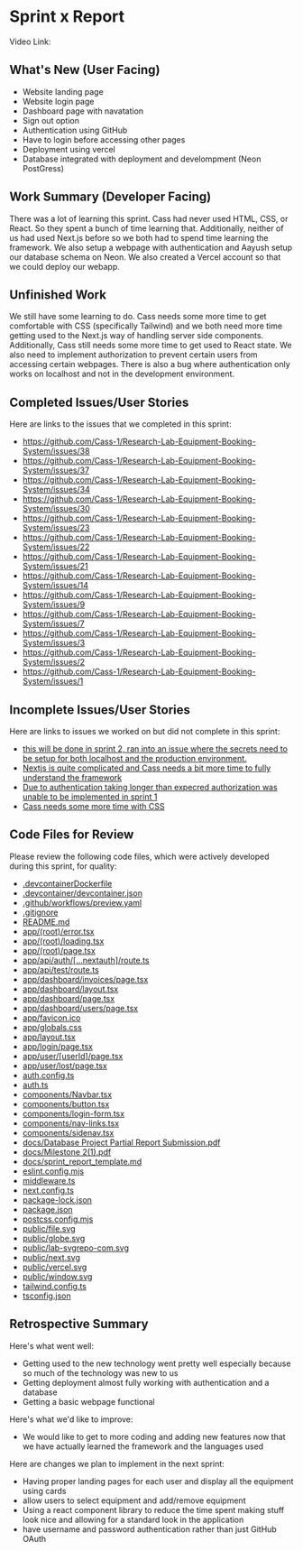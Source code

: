 # Sprint x Report 
Video Link: 
## What's New (User Facing)
 * Website landing page
 * Website login page
 * Dashboard page with navatation
 * Sign out option
 * Authentication using GitHub
 * Have to login before accessing other pages
 * Deployment using vercel
 * Database integrated with deployment and develompment (Neon PostGress)

## Work Summary (Developer Facing)
There was a lot of learning this sprint. Cass had never used HTML, CSS, or React. So they spent a bunch of time learning that. Additionally, neither of us had used Next.js before so we both had to spend time learning the framework. We also setup a webpage with authentication and Aayush setup our database schema on Neon. We also created a Vercel account so that we could deploy our webapp.

## Unfinished Work
We still have some learning to do. Cass needs some more time to get comfortable with CSS (specifically Tailwind) and we both need more time getting used to the Next.js way of handling server side components. Additionally, Cass still needs some more time to get used to React state. We also need to implement authorization to prevent certain users from accessing certain webpages. There is also a bug where authentication only works on localhost and not in the development environment.

## Completed Issues/User Stories
Here are links to the issues that we completed in this sprint:

 * https://github.com/Cass-1/Research-Lab-Equipment-Booking-System/issues/38
 * https://github.com/Cass-1/Research-Lab-Equipment-Booking-System/issues/37
 * https://github.com/Cass-1/Research-Lab-Equipment-Booking-System/issues/34
 * https://github.com/Cass-1/Research-Lab-Equipment-Booking-System/issues/30
 * https://github.com/Cass-1/Research-Lab-Equipment-Booking-System/issues/23
 * https://github.com/Cass-1/Research-Lab-Equipment-Booking-System/issues/22
 * https://github.com/Cass-1/Research-Lab-Equipment-Booking-System/issues/21
 * https://github.com/Cass-1/Research-Lab-Equipment-Booking-System/issues/14
 * https://github.com/Cass-1/Research-Lab-Equipment-Booking-System/issues/9
 * https://github.com/Cass-1/Research-Lab-Equipment-Booking-System/issues/7
 * https://github.com/Cass-1/Research-Lab-Equipment-Booking-System/issues/3
 * https://github.com/Cass-1/Research-Lab-Equipment-Booking-System/issues/2
 * https://github.com/Cass-1/Research-Lab-Equipment-Booking-System/issues/1
 
 ## Incomplete Issues/User Stories
 Here are links to issues we worked on but did not complete in this sprint:
 
 * [this will be done in sprint 2, ran into an issue where the secrets need to be setup for both localhost and the production environment.](https://github.com/Cass-1/Research-Lab-Equipment-Booking-System/issues/36)
 * [Nextjs is quite complicated and Cass needs a bit more time to fully understand the framework](https://github.com/Cass-1/Research-Lab-Equipment-Booking-System/issues/31)
 * [Due to authentication taking longer than expecred authorization was unable to be implemented in sprint 1](https://github.com/Cass-1/Research-Lab-Equipment-Booking-System/issues/8) 
 * [Cass needs some more time with CSS](https://github.com/Cass-1/Research-Lab-Equipment-Booking-System/issues/10)

## Code Files for Review
Please review the following code files, which were actively developed during this sprint, for quality:
 * [.devcontainerDockerfile](https://github.com/Cass-1/Research-Lab-Equipment-Booking-System/blob/main/.devcontainer/Dockerfile)
 * [.devcontainer/devcontainer.json](https://github.com/Cass-1/Research-Lab-Equipment-Booking-System/blob/main/.devcontainer/devcontainer.json)
 * [.github/workflows/preview.yaml](https://github.com/Cass-1/Research-Lab-Equipment-Booking-System/blob/main/.github/workflows/preview.yaml)
 * [.gitignore](https://github.com/Cass-1/Research-Lab-Equipment-Booking-System/blob/main/.gitignore)
 * [README.md](https://github.com/Cass-1/Research-Lab-Equipment-Booking-System/blob/main/README.md)
 * [app/(root)/error.tsx](https://github.com/Cass-1/Research-Lab-Equipment-Booking-System/blob/main/app/(root)/error.tsx)
 * [app/(root)/loading.tsx](https://github.com/Cass-1/Research-Lab-Equipment-Booking-System/blob/main/app/(root)/loading.tsx)
 * [app/(root)/page.tsx](https://github.com/Cass-1/Research-Lab-Equipment-Booking-System/blob/main/app/(root)/page.tsx)
 * [app/api/auth/[...nextauth]/route.ts](https://github.com/Cass-1/Research-Lab-Equipment-Booking-System/blob/main/app/api/auth/[...nextauth]/route.ts)
 * [app/api/test/route.ts](https://github.com/Cass-1/Research-Lab-Equipment-Booking-System/blob/main/app/api/test/route.ts)
 * [app/dashboard/invoices/page.tsx](https://github.com/Cass-1/Research-Lab-Equipment-Booking-System/blob/main/app/dashboard/invoices/page.tsx)
 * [app/dashboard/layout.tsx](https://github.com/Cass-1/Research-Lab-Equipment-Booking-System/blob/main/app/dashboard/layout.tsx)
 * [app/dashboard/page.tsx](https://github.com/Cass-1/Research-Lab-Equipment-Booking-System/blob/main/app/dashboard/page.tsx)
 * [app/dashboard/users/page.tsx](https://github.com/Cass-1/Research-Lab-Equipment-Booking-System/blob/main/app/dashboard/users/page.tsx)
 * [app/favicon.ico](https://github.com/Cass-1/Research-Lab-Equipment-Booking-System/blob/main/app/favicon.ico)
 * [app/globals.css](https://github.com/Cass-1/Research-Lab-Equipment-Booking-System/blob/main/app/globals.css)
 * [app/layout.tsx](https://github.com/Cass-1/Research-Lab-Equipment-Booking-System/blob/main/app/layout.tsx)
 * [app/login/page.tsx](https://github.com/Cass-1/Research-Lab-Equipment-Booking-System/blob/main/app/login/page.tsx)
 * [app/user/[userId]/page.tsx](https://github.com/Cass-1/Research-Lab-Equipment-Booking-System/blob/main/app/user/[userId]/page.tsx)
 * [app/user/lost/page.tsx](https://github.com/Cass-1/Research-Lab-Equipment-Booking-System/blob/main/app/user/lost/page.tsx)
 * [auth.config.ts](https://github.com/Cass-1/Research-Lab-Equipment-Booking-System/blob/main/auth.config.ts)
 * [auth.ts](https://github.com/Cass-1/Research-Lab-Equipment-Booking-System/blob/main/auth.ts)
 * [components/Navbar.tsx](https://github.com/Cass-1/Research-Lab-Equipment-Booking-System/blob/main/components/Navbar.tsx)
 * [components/button.tsx](https://github.com/Cass-1/Research-Lab-Equipment-Booking-System/blob/main/components/button.tsx)
 * [components/login-form.tsx](https://github.com/Cass-1/Research-Lab-Equipment-Booking-System/blob/main/components/login-form.tsx)
 * [components/nav-links.tsx](https://github.com/Cass-1/Research-Lab-Equipment-Booking-System/blob/main/components/nav-links.tsx)
 * [components/sidenav.tsx](https://github.com/Cass-1/Research-Lab-Equipment-Booking-System/blob/main/components/sidenav.tsx)
 * [docs/Database Project Partial Report Submission.pdf](https://github.com/Cass-1/Research-Lab-Equipment-Booking-System/blob/main/docs/Database%20Project%20Partial%20Report%20Submission.pdf)
 * [docs/Milestone 2(1).pdf](https://github.com/Cass-1/Research-Lab-Equipment-Booking-System/blob/main/docs/Milestone%202(1).pdf)
 * [docs/sprint_report_template.md](https://github.com/Cass-1/Research-Lab-Equipment-Booking-System/blob/main/docs/sprint_report_template.md)
 * [eslint.config.mjs](https://github.com/Cass-1/Research-Lab-Equipment-Booking-System/blob/main/eslint.config.mjs)
 * [middleware.ts](https://github.com/Cass-1/Research-Lab-Equipment-Booking-System/blob/main/middleware.ts)
 * [next.config.ts](https://github.com/Cass-1/Research-Lab-Equipment-Booking-System/blob/main/next.config.ts)
 * [package-lock.json](https://github.com/Cass-1/Research-Lab-Equipment-Booking-System/blob/main/package-lock.json)
 * [package.json](https://github.com/Cass-1/Research-Lab-Equipment-Booking-System/blob/main/package.json)
 * [postcss.config.mjs](https://github.com/Cass-1/Research-Lab-Equipment-Booking-System/blob/main/postcss.config.mjs)
 * [public/file.svg](https://github.com/Cass-1/Research-Lab-Equipment-Booking-System/blob/main/public/file.svg)
 * [public/globe.svg](https://github.com/Cass-1/Research-Lab-Equipment-Booking-System/blob/main/public/globe.svg)
 * [public/lab-svgrepo-com.svg](https://github.com/Cass-1/Research-Lab-Equipment-Booking-System/blob/main/public/lab-svgrepo-com.svg)
 * [public/next.svg](https://github.com/Cass-1/Research-Lab-Equipment-Booking-System/blob/main/public/next.svg)
 * [public/vercel.svg](https://github.com/Cass-1/Research-Lab-Equipment-Booking-System/blob/main/public/vercel.svg)
 * [public/window.svg](https://github.com/Cass-1/Research-Lab-Equipment-Booking-System/blob/main/public/window.svg)
 * [tailwind.config.ts](https://github.com/Cass-1/Research-Lab-Equipment-Booking-System/blob/main/tailwind.config.ts)
 * [tsconfig.json](https://github.com/Cass-1/Research-Lab-Equipment-Booking-System/blob/main/tsconfig.json)
 
## Retrospective Summary
Here's what went well:
  * Getting used to the new technology went pretty well especially because so much of the technology was new to us
  * Getting deployment almost fully working with authentication and a database
  * Getting a basic webpage functional
 
Here's what we'd like to improve:
  * We would like to get to more coding and adding new features now that we have actually learned the framework and the languages used
  
Here are changes we plan to implement in the next sprint:
   * Having proper landing pages for each user and display all the equipment using cards
   * allow users to select equipment and add/remove equipment
   * Using a react component library to reduce the time spent making stuff look nice and allowing for a standard look in the application
   * have username and password authentication rather than just GitHub OAuth
